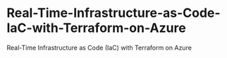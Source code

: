 # Real-Time-Infrastructure-as-Code-IaC-with-Terraform-on-Azure
Real-Time Infrastructure as Code (IaC) with Terraform on Azure
